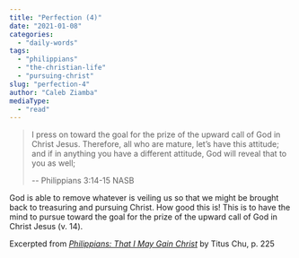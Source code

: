 ```yaml
---
title: "Perfection (4)"
date: "2021-01-08"
categories: 
  - "daily-words"
tags: 
  - "philippians"
  - "the-christian-life"
  - "pursuing-christ"
slug: "perfection-4"
author: "Caleb Ziamba"
mediaType: 
  - "read"
---
```


> I press on toward the goal for the prize of the upward call of God in Christ Jesus. Therefore, all who are mature, let’s have this attitude; and if in anything you have a different attitude, God will reveal that to you as well;
> 
> \-- Philippians 3:14-15 NASB

God is able to remove whatever is veiling us so that we might be brought back to treasuring and pursuing Christ. How good this is! This is to have the mind to pursue toward the goal for the prize of the upward call of God in Christ Jesus (v. 14).

Excerpted from _[Philippians: That I May Gain Christ](https://www.asweetsavor.org/book-philippians/)_ by Titus Chu, p. 225
